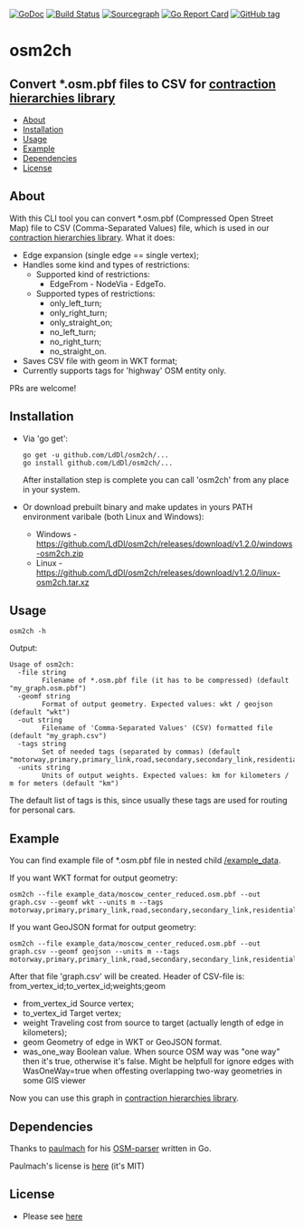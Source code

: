 [![GoDoc](https://godoc.org/github.com/LdDl/osm2ch?status.svg)](https://godoc.org/github.com/LdDl/osm2ch)
[![Build Status](https://travis-ci.com/LdDl/osm2ch.svg?branch=master)](https://travis-ci.com/LdDl/osm2ch)
[![Sourcegraph](https://sourcegraph.com/github.com/LdDl/osm2ch/-/badge.svg)](https://sourcegraph.com/github.com/LdDl/osm2ch?badge)
[![Go Report Card](https://goreportcard.com/badge/github.com/LdDl/osm2ch)](https://goreportcard.com/report/github.com/LdDl/osm2ch)
[![GitHub tag](https://img.shields.io/github/tag/LdDl/osm2ch.svg)](https://github.com/LdDl/osm2ch/releases)
# osm2ch
## Convert *.osm.pbf files to CSV for [contraction hierarchies library](https://github.com/LdDl/ch)

- [About](#about)
- [Installation](#installation)
- [Usage](#usage)
- [Example](#example)
- [Dependencies](#dependencies)
- [License](#license)

## About
With this CLI tool you can convert *.osm.pbf (Compressed Open Street Map) file to CSV (Comma-Separated Values) file, which is used in our [contraction hierarchies library].
What it does:
- Edge expansion (single edge == single vertex);
- Handles some kind and types of restrictions:
    - Supported kind of restrictions:
        - EdgeFrom - NodeVia - EdgeTo.
    - Supported types of restrictions:
        - only_left_turn;
        - only_right_turn;
        - only_straight_on;
        - no_left_turn;
        - no_right_turn;
        - no_straight_on.
- Saves CSV file with geom in WKT format;
- Currently supports tags for 'highway' OSM entity only.

PRs are welcome!

## Installation
* Via 'go get':
    ```shell
    go get -u github.com/LdDl/osm2ch/...
    go install github.com/LdDl/osm2ch/...
    ```
    After installation step is complete you can call 'osm2ch' from any place in your system.

* Or download prebuilt binary and make updates in yours PATH environment varibale (both Linux and Windows):
    * Windows - https://github.com/LdDl/osm2ch/releases/download/v1.2.0/windows-osm2ch.zip
    * Linux - https://github.com/LdDl/osm2ch/releases/download/v1.2.0/linux-osm2ch.tar.xz
## Usage
```shell
osm2ch -h
```
Output:
```shell
Usage of osm2ch:
  -file string
        Filename of *.osm.pbf file (it has to be compressed) (default "my_graph.osm.pbf")
  -geomf string
        Format of output geometry. Expected values: wkt / geojson (default "wkt")
  -out string
        Filename of 'Comma-Separated Values' (CSV) formatted file (default "my_graph.csv")
  -tags string
        Set of needed tags (separated by commas) (default "motorway,primary,primary_link,road,secondary,secondary_link,residential,tertiary,tertiary_link,unclassified,trunk,trunk_link")
  -units string
        Units of output weights. Expected values: km for kilometers / m for meters (default "km")
```
The default list of tags is this, since usually these tags are used for routing for personal cars.


## Example
You can find example file of *.osm.pbf file in nested child [/example_data](/example_data).

If you want WKT format for output geometry:
```shell
osm2ch --file example_data/moscow_center_reduced.osm.pbf --out graph.csv --geomf wkt --units m --tags motorway,primary,primary_link,road,secondary,secondary_link,residential,tertiary,tertiary_link,unclassified,trunk,trunk_link
```
If you want GeoJSON format for output geometry:
```shell
osm2ch --file example_data/moscow_center_reduced.osm.pbf --out graph.csv --geomf geojson --units m --tags motorway,primary,primary_link,road,secondary,secondary_link,residential,tertiary,tertiary_link,unclassified,trunk,trunk_link
```

After that file 'graph.csv' will be created.
Header of CSV-file is: from_vertex_id;to_vertex_id;weights;geom
- from_vertex_id Source vertex;
- to_vertex_id Target vertex;
- weight Traveling cost from source to target (actually length of edge in kilometers);
- geom Geometry of edge in WKT or GeoJSON format.
- was_one_way Boolean value. When source OSM way was "one way" then it's true, otherwise it's false. Might be helpfull for ignore edges with WasOneWay=true when offesting overlapping two-way geometries in some GIS viewer

Now you can use this graph in [contraction hierarchies library].


## Dependencies
Thanks to [paulmach](https://github.com/paulmach) for his [OSM-parser](https://github.com/paulmach/osm) written in Go.

Paulmach's license is [here](https://github.com/paulmach/osm/blob/master/LICENSE.md) (it's MIT)

## License
- Please see [here](LICENSE.md)


[contraction hierarchies library]: (https://github.com/LdDl/ch#ch---contraction-hierarchies)
